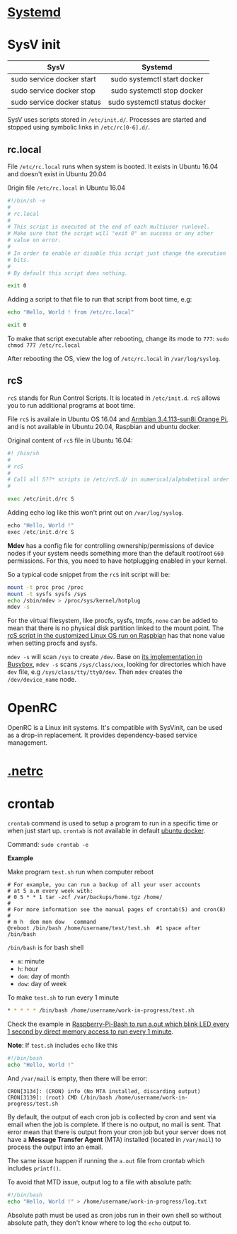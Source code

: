 # [Systemd](Systemd.md)
# SysV init 
| SysV | Systemd |
| ------- |:------:|
| sudo service docker start   | sudo systemctl start docker   |
| sudo service docker stop     | sudo systemctl stop docker    |
| sudo service docker status     | sudo systemctl status docker    |

SysV uses scripts stored in ``/etc/init.d/``. Processes are started and stopped using symbolic links in ``/etc/rc[0-6].d/``.

## rc.local
File ``/etc/rc.local`` runs when system is booted. It exists in Ubuntu 16.04 and doesn't exist in Ubuntu 20.04 

0rigin file ``/etc/rc.local`` in Ubuntu 16.04

```sh
#!/bin/sh -e
#
# rc.local
#
# This script is executed at the end of each multiuser runlevel.
# Make sure that the script will "exit 0" on success or any other
# value on error.
#
# In order to enable or disable this script just change the execution
# bits.
#
# By default this script does nothing.

exit 0
```

Adding a script to that file to run that script from boot time, e.g:

```sh
echo "Hello, World ! from /etc/rc.local"

exit 0
```

To make that script executable after rebooting, change its mode to ``777``: ``sudo chmod 777 /etc/rc.local``

After rebooting the OS, view the log of ``/etc/rc.local`` in ``/var/log/syslog``.
## rcS
``rcS`` stands for Run Control Scripts. It is located in ``/etc/init.d``. ``rcS`` allows you to run additional programs at boot time.

File ``rcS`` is availale in Ubuntu OS 16.04 and [Armbian 3.4.113-sun8i Orange Pi](https://github.com/TranPhucVinh/Orange-Pi), and is not available in Ubuntu 20.04, Raspbian and ubuntu docker.

Original content of ``rcS`` file in Ubuntu 16.04:

```sh
#! /bin/sh
#
# rcS
#
# Call all S??* scripts in /etc/rcS.d/ in numerical/alphabetical order
#

exec /etc/init.d/rc S
```

Adding echo log like this won't print out on ``/var/log/syslog``.

```c
echo "Hello, World !"
exec /etc/init.d/rc S
```
**Mdev** has a config file for controlling ownership/permissions of device nodes if your system needs something more than the default root/root ``660`` permissions. For this, you need to have hotplugging enabled in your kernel.

So a typical code snippet from the ``rcS`` init script will be:
```sh
mount -t proc proc /proc
mount -t sysfs sysfs /sys
echo /sbin/mdev > /proc/sys/kernel/hotplug
mdev -s
```
For the virtual filesystem, like procfs, sysfs, tmpfs, ``none`` can be added to mean that there is no physical disk partition linked to the mount point. The [rcS script in the customized Linux OS run on Raspbian](https://github.com/TranPhucVinh/Raspberry-Pi-GNU/blob/main/Kernel/Customized%20Linux%20distro%20from%20scratch/rootfs.md) has that none value when setting procfs and sysfs.

``mdev -s`` will scan ``/sys`` to create ``/dev``. Base on [its implementation in Busybox](https://coral.googlesource.com/busybox/+/refs/tags/1_18_2/util-linux/mdev.c), ``mdev -s`` scans ``/sys/class/xxx``, looking for directories which have ``dev`` file, e.g ``/sys/class/tty/tty0/dev``. Then ``mdev`` creates the ``/dev/device_name`` node.

# OpenRC

OpenRC is a Linux init systems. It's compatible with SysVinit, can be used as a drop-in replacement. It provides dependency-based service management.

# [.netrc](.netrc.md)
# crontab

``crontab`` command is used to setup a program to run in a specific time or when just start up. ``crontab`` is not available in default [ubuntu docker](https://github.com/TranPhucVinh/Linux-Shell/blob/master/Docker/ubuntu%20docker.md).

Command: ``sudo crontab -e``

**Example**

Make program ``test.sh`` run when computer reboot

```
# For example, you can run a backup of all your user accounts
# at 5 a.m every week with:
# 0 5 * * 1 tar -zcf /var/backups/home.tgz /home/
#
# For more information see the manual pages of crontab(5) and cron(8)
#
# m h  dom mon dow   command
@reboot /bin/bash /home/username/test/test.sh  #1 space after /bin/bash
```

``/bin/bash`` is for bash shell

* ``m``: minute
* ``h``: hour
* ``dom``: day of month
* ``dow``: day of week

To make ``test.sh`` to run every 1 minute

```sh
* * * * * /bin/bash /home/username/work-in-progress/test.sh
```

Check the example in [Raspberry-Pi-Bash to run a.out which blink LED every 1 second by direct memory access to run every 1 minute](https://github.com/TranPhucVinh/Raspberry-Pi-Bash/blob/main/Physical%20layer/README.md#crontab).

**Note**: If ``test.sh`` includes ``echo`` like this

```sh
#!/bin/bash
echo "Hello, World !"
```

And ``/var/mail`` is empty, then there will be error:

```
CRON[3134]: (CRON) info (No MTA installed, discarding output)
CRON[3139]: (root) CMD (/bin/bash /home/username/work-in-progress/test.sh
```

By default, the output of each cron job is collected by cron and sent via email when the job is complete. If there is no output, no mail is sent. That error mean that there is output from your cron job but your server does not have a **Message Transfer Agent** (MTA) installed (located in ``/var/mail``) to process the output into an email.

The same issue happen if running the ``a.out`` file from crontab which includes ``printf()``.

To avoid that MTD issue, output log to a file with absolute path:

```sh
#!/bin/bash
echo "Hello, World !" > /home/username/work-in-progress/log.txt
```

Absolute path must be used as cron jobs run in their own shell so without absolute path, they don't know where to log the ``echo`` output to.
